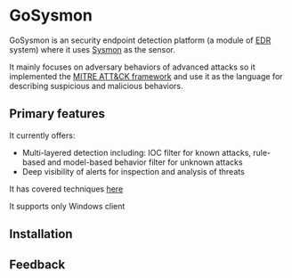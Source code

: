 # GoSysmon

GoSysmon is an security endpoint detection platform (a module of [EDR](https://en.wikipedia.org/wiki/Endpoint_Detection_and_Response) system) where it uses [Sysmon](https://docs.microsoft.com/en-us/sysinternals/downloads/sysmon) as the sensor.

It mainly focuses on adversary behaviors of advanced attacks so it implemented the [MITRE ATT&CK framework](https://attack.mitre.org/) and use it as the language for describing suspicious and malicious behaviors.

## Primary features

It currently offers:
- Multi-layered detection including: IOC filter for known attacks, rule-based and model-based behavior filter for unknown attacks
- Deep visibility of alerts for inspection and analysis of threats

It has covered techniques [here](https://mitre-attack.github.io/attack-navigator/enterprise/#layerURL=https://raw.githubusercontent.com/tiencong283/gosysmon/master/rules/layer.json?token=AGKK7WQXIIP6DBJ6KLSK27263BXN6)

It supports only Windows client

## Installation

## Feedback
